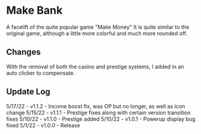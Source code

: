 # Make Bank
A facelift of the quite popular game "Make Money"
It is quite similar to the original game, although a little more colorful and much more rounded off.

## Changes
With the removal of both the casino and prestige systems, I added in an auto clicker to compensate.

## Update Log
5/17/22 - v1.1.2 - Income boost fix, was OP but no longer, as well as icon change
5/15/22 - v1.1.1 - Prestige fixes along with certain version transition fixes
5/10/22 - v1.1.0 - Prestige added
5/10/22 - v1.0.1 - Powerup display bug fixed
5/1/22 - v1.0.0 - Release